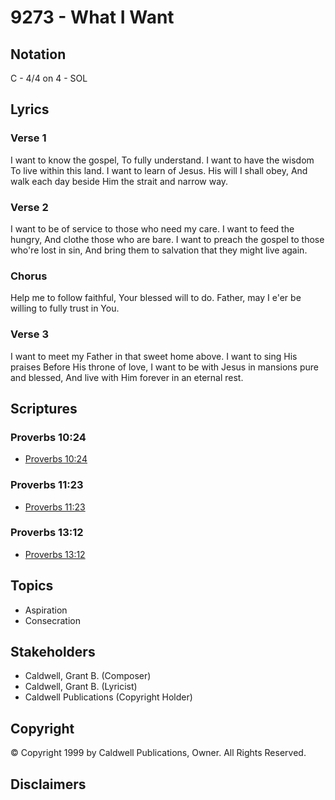 # 9273 - What I Want

## Notation

C - 4/4 on 4 - SOL

## Lyrics

### Verse 1

I want to know the gospel, To fully understand. I want to have the wisdom To live within this land. I want to learn of Jesus. His will I shall obey, And walk each day beside Him the strait and narrow way.

### Verse 2

I want to be of service to those who need my care. I want to feed the hungry, And clothe those who are bare. I want to preach the gospel to those who're lost in sin, And bring them to salvation that they might live again.

### Chorus

Help me to follow faithful, Your blessed will to do. Father, may I e'er be willing to fully trust in You.

### Verse 3

I want to meet my Father in that sweet home above. I want to sing His praises Before His throne of love, I want to be with Jesus in mansions pure and blessed, And live with Him forever in an eternal rest.


## Scriptures

### Proverbs 10:24

- [Proverbs 10:24](https://www.biblegateway.com/passage/?search=Proverbs%2010%3A24)

### Proverbs 11:23

- [Proverbs 11:23](https://www.biblegateway.com/passage/?search=Proverbs%2011%3A23)

### Proverbs 13:12

- [Proverbs 13:12](https://www.biblegateway.com/passage/?search=Proverbs%2013%3A12)


## Topics

- Aspiration
- Consecration

## Stakeholders

- Caldwell, Grant B. (Composer)
- Caldwell, Grant B. (Lyricist)
- Caldwell Publications (Copyright Holder)

## Copyright

© Copyright 1999 by Caldwell Publications, Owner. All Rights Reserved.


## Disclaimers


